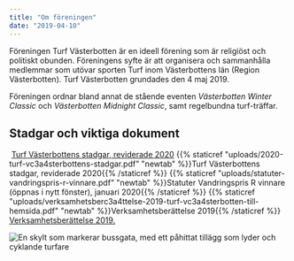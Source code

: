 ```yaml
---
title: "Om föreningen"
date: "2019-04-10"
---
```


Föreningen Turf Västerbotten är en ideell förening som är religiöst och politiskt obunden. Föreningens syfte är att organisera och sammanhålla medlemmar som utövar sporten Turf inom Västerbottens län (Region Västerbotten). Turf Västerbotten grundades den 4 maj 2019.

Föreningen ordnar bland annat de stående eventen _Västerbotten Winter Classic_ och _Västerbotten Midnight Classic_, samt regelbundna turf-träffar.

## Stadgar och viktiga dokument

 [Turf Västerbottens stadgar, reviderade 2020](https://www.turfvasterbotten.se/wp-content/uploads/2020/03/2020-turf-vc3a4sterbottens-stadgar.pdf "2020 - Turf Västerbottens stadgar")
{{% staticref "uploads/2020-turf-vc3a4sterbottens-stadgar.pdf" "newtab" %}}Turf Västerbottens stadgar, reviderade 2020{{% /staticref %}}
{{% staticref "uploads/statuter-vandringspris-r-vinnare.pdf" "newtab" %}}Statuter Vandringspris R vinnare (öppnas i nytt fönster), januari 2020{{% /staticref %}}
{{% staticref "uploads/verksamhetsberc3a4ttelse-2019-turf-vc3a4sterbotten-till-hemsida.pdf" "newtab" %}}Verksamhetsberättelse 2019{{% /staticref %}}
[Verksamhetsberättelse 2019.](https://www.turfvasterbotten.se/wp-content/uploads/2020/03/verksamhetsberc3a4ttelse-2019-turf-vc3a4sterbotten-till-hemsida.pdf "Verksamhetsberättelse 2019 Turf Västerbotten till hemsida")

![En skylt som markerar bussgata, med ett påhittat tillägg som lyder och cyklande turfare](turfskylt-i-umec3a5-2018-01-05-10.14.34-e1555007379590.jpg "Foto: WomaWomba")
